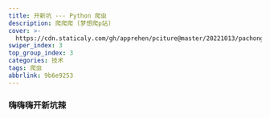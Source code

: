 ```yaml
---
title: 开新坑 --- Python 爬虫
description: 爬爬爬 (梦想爬p站)
cover: >-
  https://cdn.staticaly.com/gh/apprehen/pciture@master/20221013/pachong.6tifvaesxwc0.webp
swiper_index: 3
top_group_index: 3
categories: 技术
tags: 爬虫
abbrlink: 9b6e9253
---
```

### 嗨嗨嗨开新坑辣